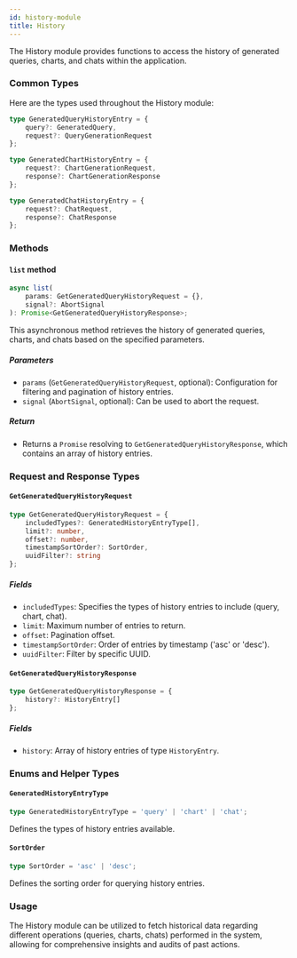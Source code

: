 ```yaml
---
id: history-module
title: History
---
```


The History module provides functions to access the history of generated queries, charts, and chats within the application.

### Common Types

Here are the types used throughout the History module:

```typescript
type GeneratedQueryHistoryEntry = {
    query?: GeneratedQuery,
    request?: QueryGenerationRequest
};

type GeneratedChartHistoryEntry = {
    request?: ChartGenerationRequest,
    response?: ChartGenerationResponse
};

type GeneratedChatHistoryEntry = {
    request?: ChatRequest,
    response?: ChatResponse
};
```

### Methods

#### `list` method

```typescript
async list(
    params: GetGeneratedQueryHistoryRequest = {},
    signal?: AbortSignal
): Promise<GetGeneratedQueryHistoryResponse>;
```

This asynchronous method retrieves the history of generated queries, charts, and chats based on the specified parameters.

##### Parameters

- `params` (`GetGeneratedQueryHistoryRequest`, optional): Configuration for filtering and pagination of history entries.
- `signal` (`AbortSignal`, optional): Can be used to abort the request.

##### Return

- Returns a `Promise` resolving to `GetGeneratedQueryHistoryResponse`, which contains an array of history entries.

### Request and Response Types

#### `GetGeneratedQueryHistoryRequest`

```typescript
type GetGeneratedQueryHistoryRequest = {
    includedTypes?: GeneratedHistoryEntryType[],
    limit?: number,
    offset?: number,
    timestampSortOrder?: SortOrder,
    uuidFilter?: string
};
```

##### Fields

- `includedTypes`: Specifies the types of history entries to include (query, chart, chat).
- `limit`: Maximum number of entries to return.
- `offset`: Pagination offset.
- `timestampSortOrder`: Order of entries by timestamp ('asc' or 'desc').
- `uuidFilter`: Filter by specific UUID.

#### `GetGeneratedQueryHistoryResponse`

```typescript
type GetGeneratedQueryHistoryResponse = {
    history?: HistoryEntry[]
};
```

##### Fields

- `history`: Array of history entries of type `HistoryEntry`.

### Enums and Helper Types

#### `GeneratedHistoryEntryType`

```typescript
type GeneratedHistoryEntryType = 'query' | 'chart' | 'chat';
```

Defines the types of history entries available.

#### `SortOrder`

```typescript
type SortOrder = 'asc' | 'desc';
```

Defines the sorting order for querying history entries.

### Usage

The History module can be utilized to fetch historical data regarding different operations (queries, charts, chats) performed in the system, allowing for comprehensive insights and audits of past actions.